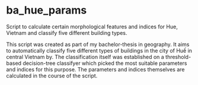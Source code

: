 # ba_hue_params
Script to calculate certain morphological features and indices for Hue, Vietnam and classify five different building types. 

This script was created as part of my bachelor-thesis in geography. It aims to automatically classify five different types of buildings in the city of Huế in central Vietnam by. 
The classification itself was established on a threshold-based decision-tree classifyer which picked the most suitable parameters and indices for this purpose. 
The parameters and indices themselves are calculated in the course of the script.
